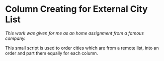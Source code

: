 Column Creating for External City List
=============================

<i>This work was given for me as an home assignment from a famous company.</i>

This small script is used to order cities which are from a remote list, into an order and part them equally for each column.
